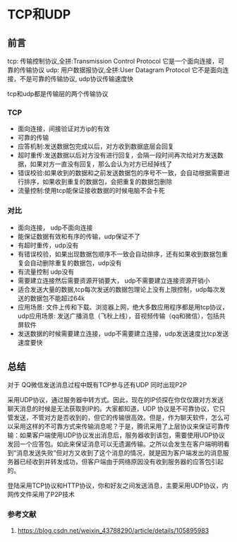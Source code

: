 # TCP和UDP

## 前言

tcp: 传输控制协议,全拼:Transmission Control Protocol 它是一个面向连接，可靠的传输协议
udp: 用户数据报协议,全拼:User Datagram Protocol 它不是面向连接，不是可靠的传输协议, udp协议传输速度快

tcp和udp都是传输层的两个传输协议

### TCP

- 面向连接，间接验证对方ip的有效
- 可靠的传输
- 应答机制:发送数据包完成以后，对方收到数据底层会回复
- 超时重传:发送数据以后对方没有进行回复，会隔一段时间再次给对方发送数据，如果对方一直没有回复，那么会认为对方已经掉线了
- 错误校验:如果收到的数据和之前发送数据包的序号不一致，会自动根据需要进行排序，如果收到重复的数据包，会把重复的数据包删除
- 流量控制:使用tcp能保证接收数据的时候电脑不会卡死

### 对比

- 面向连接， udp不面向连接
- 能保证数据有效和有序的传输，udp保证不了
- 有超时重传，udp没有
- 有错误校验，如果出现数据包顺序不一致会自动排序，还有如果收到数据包重复会自动删除重复的数据包，udp没有
- 有流量控制 udp没有
- 需要建立连接然后需要资源开销要大， udp不需要建立连接资源开销小
- 适合发送大量的数据,tcp每次发送的数据包理论上没有上限控制，udp每次发送的数据包不能超过64k
- 应用场景: 文件上传和下载、浏览器上网，绝大多数应用程序都是用tcp协议，udp应用场景: 发送广播消息（飞秋上线），音视频传输（qq和微信），包括共屏软件
- 发送数据的时候需要建立连接，udp不需要建立连接，udp发送速度比tcp发送速度要快

## 总结

对于 QQ微信发送消息过程中既有TCP参与还有UDP 同时出现P2P

采用UDP协议，通过服务器中转方式。因此，现在的IP侦探在你仅仅跟对方发送聊天消息的时候是无法获取到IP的。大家都知道，UDP 协议是不可靠协议，它只管发送，不管对方是否收到的，但它的传输很高效。但是，作为聊天软件，怎么可以采用这样的不可靠方式来传输消息呢？于是，腾讯采用了上层协议来保证可靠传输：如果客户端使用UDP协议发出消息后，服务器收到该包，需要使用UDP协议发回一个应答包。如此来保证消息可以无遗漏传输。之所以会发生在客户端明明看到“消息发送失败”但对方又收到了这个消息的情况，就是因为客户端发出的消息服务器已经收到并转发成功，但客户端由于网络原因没有收到服务器的应答包引起的。

登陆采用TCP协议和HTTP协议，你和好友之间发送消息，主要采用UDP协议，内网传文件采用了P2P技术

### 参考文献

1. <https://blog.csdn.net/weixin_43788290/article/details/105895983>
